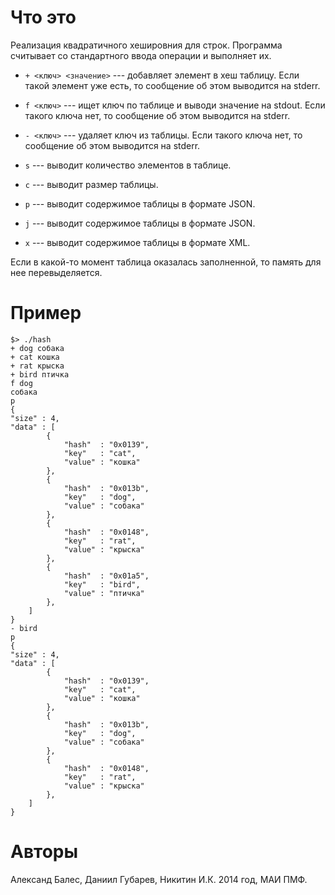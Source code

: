 
# Что это

Реализация квадратичного хешировния для строк.
Программа считывает со стандартного ввода операции и выполняет их.

* `+ <ключ> <значение>` --- добавляет элемент в хеш таблицу.
Если такой элемент уже есть, то сообщение
об этом выводится на stderr.

* `f <ключ>` --- ищет ключ по таблице и выводи значение
на stdout. Если такого ключа нет,
то сообщение об этом выводится на stderr.

* `- <ключ>` --- удаляет ключ из таблицы. Если такого ключа нет,
то сообщение об этом выводится на stderr.

* `s` --- выводит количество элементов в таблице.

* `c` --- выводит размер таблицы.

* `p` --- выводит содержимое таблицы в формате JSON.

* `j` --- выводит содержимое таблицы в формате JSON.

* `x` --- выводит содержимое таблицы в формате XML.


Если в какой-то момент таблица оказалась заполненной,
то память для нее перевыделяется.

# Пример

    $> ./hash
    + dog собака
    + cat кошка
    + rat крыска
    + bird птичка
    f dog
    собака
    p
    {
    "size" : 4,
    "data" : [
            {
                "hash"  : "0x0139",
                "key"   : "cat",
                "value" : "кошка"
            },
            {
                "hash"  : "0x013b",
                "key"   : "dog",
                "value" : "собака"
            },
            {
                "hash"  : "0x0148",
                "key"   : "rat",
                "value" : "крыска"
            },
            {
                "hash"  : "0x01a5",
                "key"   : "bird",
                "value" : "птичка"
            },
        ]
    }
    - bird
    p
    {
    "size" : 4,
    "data" : [
            {
                "hash"  : "0x0139",
                "key"   : "cat",
                "value" : "кошка"
            },
            {
                "hash"  : "0x013b",
                "key"   : "dog",
                "value" : "собака"
            },
            {
                "hash"  : "0x0148",
                "key"   : "rat",
                "value" : "крыска"
            },
        ]
    }

# Aвторы

Александ Балес, Даниил Губарев, Никитин И.К. 2014 год, МАИ ПМФ.

